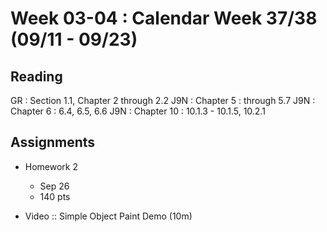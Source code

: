 # Week 03-04 : Calendar Week 37/38 (09/11 - 09/23)

## Reading

GR : Section 1.1, Chapter 2 through 2.2
J9N : Chapter 5 : through 5.7
J9N : Chapter 6 : 6.4, 6.5, 6.6
J9N : Chapter 10 : 10.1.3 - 10.1.5, 10.2.1

## Assignments

- Homework 2
  - Sep 26
  - 140 pts

- Video :: Simple Object Paint Demo (10m)
